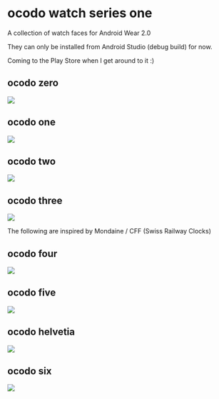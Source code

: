 # ocodo watch series one

A collection of watch faces for Android Wear 2.0

They can only be installed from Android Studio (debug build) for now.

Coming to the Play Store when I get around to it :)

## ocodo zero

![](./Wearable/src/main/res/drawable-hdpi/preview_ocodo_zero.png)

## ocodo one

![](./Wearable/src/main/res/drawable-hdpi/preview_ocodo_one.png)

## ocodo two

![](./Wearable/src/main/res/drawable-hdpi/preview_ocodo_two.png)

## ocodo three

![](./Wearable/src/main/res/drawable-hdpi/preview_ocodo_three.png)

The following are inspired by Mondaine / CFF (Swiss Railway Clocks)

## ocodo four

![](./Wearable/src/main/res/drawable-hdpi/preview_ocodo_four.png)

## ocodo five

![](./Wearable/src/main/res/drawable-hdpi/preview_ocodo_five.png)

## ocodo helvetia

![](./Wearable/src/main/res/drawable-hdpi/preview_ocodo_cff.png)

## ocodo six

![](./Wearable/src/main/res/drawable-hdpi/preview_ocodo_six.png)
